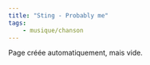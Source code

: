 ```yaml
---
title: "Sting - Probably me"
tags:
    - musique/chanson
---
```


Page créée automatiquement, mais vide.
